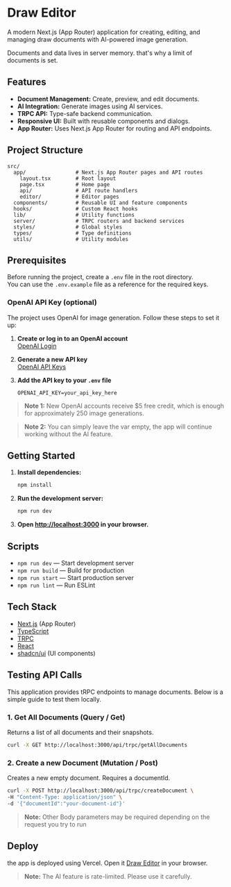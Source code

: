 # Draw Editor

A modern Next.js (App Router) application for creating, editing, and managing draw documents with AI-powered image generation.

Documents and data lives in server memory. that's why a limit of documents is set.

## Features

- **Document Management:** Create, preview, and edit documents.
- **AI Integration:** Generate images using AI services.
- **TRPC API:** Type-safe backend communication.
- **Responsive UI:** Built with reusable components and dialogs.
- **App Router:** Uses Next.js App Router for routing and API endpoints.

## Project Structure

```
src/
  app/                # Next.js App Router pages and API routes
    layout.tsx        # Root layout
    page.tsx          # Home page
    api/              # API route handlers
    editor/           # Editor pages
  components/         # Reusable UI and feature components
  hooks/              # Custom React hooks
  lib/                # Utility functions
  server/             # TRPC routers and backend services
  styles/             # Global styles
  types/              # Type definitions
  utils/              # Utility modules
```

## Prerequisites

Before running the project, create a `.env` file in the root directory.  
You can use the `.env.example` file as a reference for the required keys.

### OpenAI API Key (optional)

The project uses OpenAI for image generation. Follow these steps to set it up:

1. **Create or log in to an OpenAI account**  
   [OpenAI Login](https://auth.openai.com/log-in)

2. **Generate a new API key**  
   [OpenAI API Keys](https://platform.openai.com/settings/organization/api-keys)

3. **Add the API key to your `.env` file**  
   ```env
   OPENAI_API_KEY=your_api_key_here

> **Note 1:** New OpenAI accounts receive $5 free credit, which is enough for approximately 250 image generations.

> **Note 2:** You can simply leave the var empty, the app will continue working without the AI feature. 

## Getting Started

1. **Install dependencies:**
   ```bash
   npm install
   ```

2. **Run the development server:**
   ```bash
   npm run dev
   ```

3. **Open [http://localhost:3000](http://localhost:3000) in your browser.**

## Scripts

- `npm run dev` — Start development server
- `npm run build` — Build for production
- `npm run start` — Start production server
- `npm run lint` — Run ESLint

## Tech Stack

- [Next.js](https://nextjs.org/) (App Router)
- [TypeScript](https://www.typescriptlang.org/)
- [TRPC](https://trpc.io/)
- [React](https://react.dev/)
- [shadcn/ui](https://ui.shadcn.com/) (UI components)

## Testing API Calls

This application provides tRPC endpoints to manage documents. Below is a simple guide to test them locally.

### 1. Get All Documents (Query / Get)

Returns a list of all documents and their snapshots.

```bash
curl -X GET http://localhost:3000/api/trpc/getAllDocuments
```

### 2. Create a new Document (Mutation / Post)

Creates a new empty document. Requires a documentId.

```bash
curl -X POST http://localhost:3000/api/trpc/createDocument \
-H "Content-Type: application/json" \
-d '{"documentId":"your-document-id"}'
```

> **Note:** Other Body parameters may be required depending on the request you try to run

## Deploy

the app is deployed using Vercel. Open it [Draw Editor](https://draw-editor.vercel.app/) in your browser.

> **Note:** The AI feature is rate-limited. Please use it carefully.